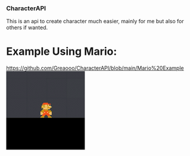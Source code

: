 ### CharacterAPI 

This is an api to create character much easier, mainly for me but also for others if wanted.

# Example Using Mario:
https://github.com/Greaooo/CharacterAPI/blob/main/Mario%20Example
<img src=MarioExample.gif>
